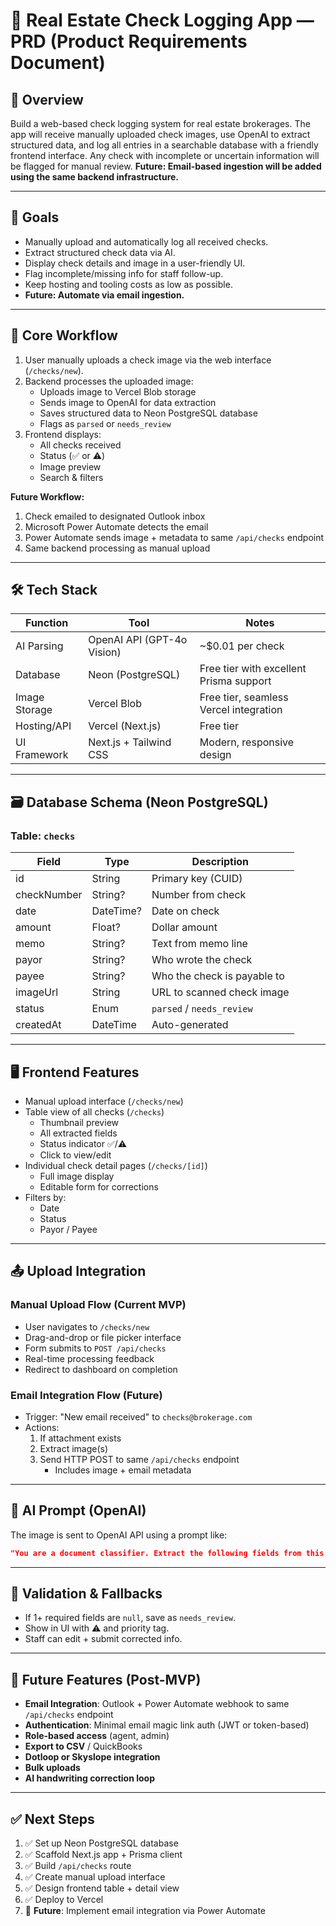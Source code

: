 # 🧾 Real Estate Check Logging App — PRD (Product Requirements Document)

## 📌 Overview
Build a web-based check logging system for real estate brokerages. The app will receive manually uploaded check images, use OpenAI to extract structured data, and log all entries in a searchable database with a friendly frontend interface. Any check with incomplete or uncertain information will be flagged for manual review. **Future: Email-based ingestion will be added using the same backend infrastructure.**

---

## 🎯 Goals
- Manually upload and automatically log all received checks.
- Extract structured check data via AI.
- Display check details and image in a user-friendly UI.
- Flag incomplete/missing info for staff follow-up.
- Keep hosting and tooling costs as low as possible.
- **Future: Automate via email ingestion.**

---

## 🧠 Core Workflow
1. User manually uploads a check image via the web interface (`/checks/new`).
2. Backend processes the uploaded image:
   - Uploads image to Vercel Blob storage
   - Sends image to OpenAI for data extraction
   - Saves structured data to Neon PostgreSQL database
   - Flags as `parsed` or `needs_review`
3. Frontend displays:
   - All checks received
   - Status (✅ or ⚠️)
   - Image preview
   - Search & filters

**Future Workflow:**
1. Check emailed to designated Outlook inbox
2. Microsoft Power Automate detects the email
3. Power Automate sends image + metadata to same `/api/checks` endpoint
4. Same backend processing as manual upload

---

## 🛠️ Tech Stack
| Function               | Tool                         | Notes                          |
|------------------------|------------------------------|---------------------------------|
| AI Parsing             | OpenAI API (GPT-4o Vision)   | ~$0.01 per check               |
| Database               | Neon (PostgreSQL)            | Free tier with excellent Prisma support |
| Image Storage          | Vercel Blob                  | Free tier, seamless Vercel integration |
| Hosting/API            | Vercel (Next.js)             | Free tier                      |
| UI Framework           | Next.js + Tailwind CSS       | Modern, responsive design      |

---

## 🗃️ Database Schema (Neon PostgreSQL)
### Table: `checks`
| Field         | Type        | Description                          |
|---------------|-------------|--------------------------------------|
| id            | String      | Primary key (CUID)                   |
| checkNumber   | String?     | Number from check                    |
| date          | DateTime?   | Date on check                        |
| amount        | Float?      | Dollar amount                        |
| memo          | String?     | Text from memo line                  |
| payor         | String?     | Who wrote the check                  |
| payee         | String?     | Who the check is payable to          |
| imageUrl      | String      | URL to scanned check image           |
| status        | Enum        | `parsed` / `needs_review`            |
| createdAt     | DateTime    | Auto-generated                       |

---

## 🖥️ Frontend Features
- Manual upload interface (`/checks/new`)
- Table view of all checks (`/checks`)
  - Thumbnail preview
  - All extracted fields
  - Status indicator ✅/⚠️
  - Click to view/edit
- Individual check detail pages (`/checks/[id]`)
  - Full image display
  - Editable form for corrections
- Filters by:
  - Date
  - Status
  - Payor / Payee

---

## 📤 Upload Integration
### Manual Upload Flow (Current MVP)
- User navigates to `/checks/new`
- Drag-and-drop or file picker interface
- Form submits to `POST /api/checks`
- Real-time processing feedback
- Redirect to dashboard on completion

### Email Integration Flow (Future)
- Trigger: "New email received" to `checks@brokerage.com`
- Actions:
  1. If attachment exists
  2. Extract image(s)
  3. Send HTTP POST to same `/api/checks` endpoint
     - Includes image + email metadata

---

## 🧠 AI Prompt (OpenAI)
The image is sent to OpenAI API using a prompt like:
```json
"You are a document classifier. Extract the following fields from this check image: checkNumber, date, amount, memo, payor, payee. If a field is not present or not legible, return it as null."
```

---

## 🧪 Validation & Fallbacks
- If 1+ required fields are `null`, save as `needs_review`.
- Show in UI with ⚠️ and priority tag.
- Staff can edit + submit corrected info.

---

## 🔮 Future Features (Post-MVP)
- **Email Integration**: Outlook + Power Automate webhook to same `/api/checks` endpoint
- **Authentication**: Minimal email magic link auth (JWT or token-based)
- **Role-based access** (agent, admin)
- **Export to CSV** / QuickBooks
- **Dotloop or Skyslope integration**
- **Bulk uploads**
- **AI handwriting correction loop**

---

## ✅ Next Steps
1. ✅ Set up Neon PostgreSQL database
2. ✅ Scaffold Next.js app + Prisma client
3. ✅ Build `/api/checks` route
4. ✅ Create manual upload interface
5. ✅ Design frontend table + detail view
6. ✅ Deploy to Vercel
7. 🔄 **Future**: Implement email integration via Power Automate

